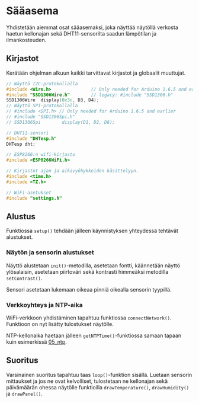 # Sääasema

Yhdistetään aiemmat osat sääasemaksi, joka näyttää näytöllä
verkosta haetun kellonajan sekä DHT11-sensorilta saadun lämpötilan
ja ilmankosteuden.

## Kirjastot

Kerätään ohjelman alkuun kaikki tarvittavat kirjastot ja globaalit muuttujat.

```c++
// Näyttö I2C-protokollalla
#include <Wire.h>               // Only needed for Arduino 1.6.5 and earlier
#include "SSD1306Wire.h"        // legacy: #include "SSD1306.h"
SSD1306Wire  display(0x3c, D3, D4);
// Näyttö SPI-protokollalla
// #include <SPI.h> // Only needed for Arduino 1.6.5 and earlier
// #include "SSD1306Spi.h"
// SSD1306Spi        display(D1, D2, D8);

// DHT11-sensori
#include "DHTesp.h"
DHTesp dht;

// ESP8266:n wifi-kirjasto
#include <ESP8266WiFi.h>

// Kirjastot ajan ja aikavyöhykkeiden käsittelyyn.
#include <time.h>
#include <TZ.h>

// WiFi-asetukset
#include "settings.h"
```

## Alustus

Funktiossa `setup()` tehdään jälleen käynnistyksen yhteydessä tehtävät alustukset.

### Näytön ja sensorin alustukset

Näyttö alustetaan `init()`-metodilla, asetetaan fontti, käännetään näyttö ylösalaisin,
asetetaan piirtoväri sekä kontrasti himmeäksi metodilla `setContrast()`.

Sensori asetetaan lukemaan oikeaa pinniä oikealla sensorin tyypillä.

### Verkkoyhteys ja NTP-aika

WiFi-verkkoon yhdistäminen tapahtuu funktiossa `connectNetwork()`. Funktioon on nyt
lisätty tulostukset näytölle.

NTP-kellonaika haetaan jälleen `getNTPTime()`-funktiossa samaan tapaan kuin esimerkissä
[05_ntp](../05_ntp/).


## Suoritus

Varsinainen suoritus tapahtuu taas `loop()`-funktion sisällä.
Luetaan sensorin mittaukset ja jos ne ovat kelvolliset, tulostetaan ne kellonajan sekä
päivämäärän ohessa näytölle funktioilla `drawTemperature()`, `drawHumidity()`
ja `drawPanel()`.